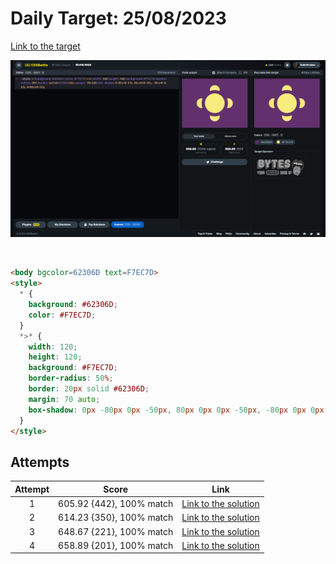 # Daily Target: 25/08/2023

[Link to the target](https://cssbattle.dev/play/eyHiEBFn09QItfM8hCXm)

![img](src/images/daily-target_2023-08-25.png)

<br>

```html
<body bgcolor=62306D text=F7EC7D>
<style>
  * {
    background: #62306D;
    color: #F7EC7D;
  }
  *>* {
    width: 120;
    height: 120;
    background: #F7EC7D;
    border-radius: 50%;
    border: 20px solid #62306D;
    margin: 70 auto;
    box-shadow: 0px -80px 0px -50px, 80px 0px 0px -50px, -80px 0px 0px -50px, 0px 80px 0px -50px;
  }
</style>
```

## Attempts
| Attempt | Score | Link |
|:-:|:-:|:-:|
| 1 | 605.92 {442}, 100% match | [Link to the solution](daily-target_2023-08-25_attempt-01.html) |
| 2 | 614.23 {350}, 100% match | [Link to the solution](daily-target_2023-08-25_attempt-02.html) |
| 3 | 648.67 {221}, 100% match | [Link to the solution](daily-target_2023-08-25_attempt-03.html) |
| 4 | 658.89 {201}, 100% match | [Link to the solution](daily-target_2023-08-25_attempt-04.html) |